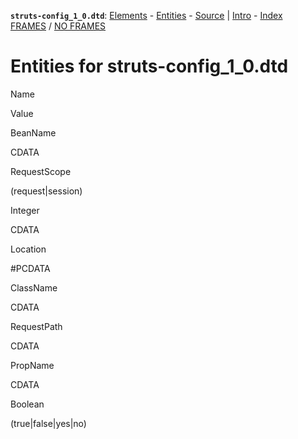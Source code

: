 **`struts-config_1_0.dtd`**: [Elements](struts-config_1_0.dtd.html.md) - [Entities](struts-config_1_0.dtd.entities.html) - [Source](struts-config_1_0.dtd.org.html) | [Intro](intro.html) - [Index](elementsIndex.html)
 [FRAMES](index.html.md) / [NO FRAMES](struts-config_1_0.dtd.entities.html)

Entities for struts-config\_1\_0.dtd
====================================

Name

Value

BeanName

CDATA

RequestScope

(request|session)

Integer

CDATA

Location

\#PCDATA

ClassName

CDATA

RequestPath

CDATA

PropName

CDATA

Boolean

(true|false|yes|no)
